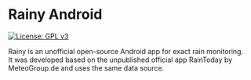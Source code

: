 # Rainy Android

[![License: GPL v3](https://img.shields.io/badge/License-GPLv3-blue.svg)](https://www.gnu.org/licenses/gpl-3.0)

Rainy is an unofficial open-source Android app for exact rain monitoring.  
It was developed based on the unpublished official app RainToday by MeteoGroup.de and uses the same data source.
